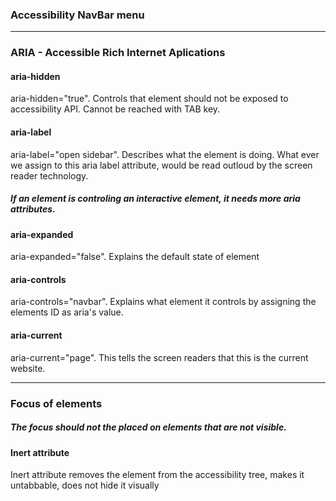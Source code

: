 ### Accessibility NavBar menu
___

### ARIA - Accessible Rich Internet Aplications

#### aria-hidden

aria-hidden="true". Controls that element should not be exposed to accessibility API. Cannot be reached with TAB key.

#### aria-label
aria-label="open sidebar". Describes what the element is doing. What ever we assign to this aria label attribute, would be read outloud by the screen reader technology.

##### If an element is controling an interactive element, it needs more aria attributes.

#### aria-expanded
aria-expanded="false". Explains the default state of element

#### aria-controls
aria-controls="navbar". Explains what element it controls by assigning the elements ID as aria's value.

#### aria-current
aria-current="page". This tells the screen readers that this is the current website.

___

### Focus of elements
##### The focus should not the placed on elements that are not visible.

#### Inert attribute
Inert attribute removes the element from the accessibility tree,
makes it untabbable,
does not hide it visually